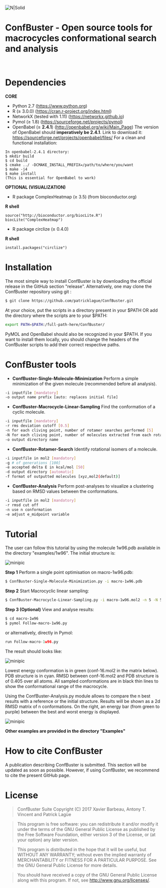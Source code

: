 ![N|Solid](http://132.203.89.236/ConfBuster/confbuster.png)
# ConfBuster - Open source tools for macrocycles conformational search and analysis

&nbsp;

# Dependencies
**CORE**
- Python 2.7 (https://www.python.org)
- R (≥ 3.0.0) (https://cran.r-project.org/index.html)
- NetworkX (tested with 1.11) (https://networkx.github.io)
- Pymol (≥ 1.8) (https://sourceforge.net/projects/pymol)
- OpenBabel (≥ **2.4.1**) (http://openbabel.org/wiki/Main_Page)
The version of OpenBabel should **imperatively be 2.4.1**.
Link to download it: https://sourceforge.net/projects/openbabel/files/
For a clean and functional installation:
 ```{sh}
In openbabel-2.4.1 directory:
$ mkdir build
$ cd build
$ cmake ../ -DCMAKE_INSTALL_PREFIX=/path/to/where/you/want
$ make -j4
$ make install
(This is essential for OpenBabel to work)
```
**OPTIONAL (VISUALIZATION)**
- R package ComplexHeatmap (≥ 3.5) (from bioconductor.org)

**R shell**
 ```{r}
source("http://bioconductor.org/biocLite.R")
biocLite("ComplexHeatmap")
```
- R package circlize (≥ 0.4.0)

**R shell**
 ```{r}
install.packages("circlize")
```
# Installation
The most simple way to install ConfBuster is by downloading the official release in the GitHub section "release". Alternatively, one may clone the ConfBuster repository using git :
 ```sh
$ git clone https://github.com/patricklague/ConfBuster.git
  ```
At your choice, put the scripts in a directory present in your $PATH OR add the directory where the scripts are to your $PATH:
   ```sh
 export PATH=$PATH:/full-path-here/ConfBuster/
   ```
 PyMOL and OpenBabel should also be recognized in your $PATH. If you want to install them locally, you should change the headers of the ConfBuster scripts to add their correct respective paths.
 
# ConfBuster tools
- **ConfBuster-Single-Molecule-Minimization**
Perform a simple minimization of the given molecule (recommended before all analysis).
 ```sh
 -i inputfile [mandatory]
 -o output name prefix [auto: replaces initial file]
  ```

  - **ConfBuster-Macrocycle-Linear-Sampling**
 Find the conformation of a cyclic molecule.
  ```sh
-i inputfile [mandatory]
-r rms deviation cutoff [0.5]
-n for each cliving point, number of rotamer searches performed [5] 
-N for each cliving point, number of molecules extracted from each rotamer search [5] 
-o output directory name
```
- **ConfBuster-Rotamer-Search**
Identify rotational isomers of a molecule.
 ```sh
-i inputfile in mol2 [mandatory] 
-g # of generations [100] 
-e accepted delta E in kcal/mol [50] 
-d output directory [automatic]
-f format of outputted molecules [xyz,mol2(default)]
 ```
 - **ConfBuster-Analysis**
 Perform post-analyses to visualize a clustering based on RMSD values between the conformations.
 ```sh 
 -i inputfile in mol2 [mandatory] 
 -r rmsd cut off 
 -n use n conformation
 -e adjust e_midpoint variable
  ```
# Tutorial
The user can follow this tutorial by using the molecule 1w96.pdb available in the directory "examples/1w96".
The initial structure is:

![minipic](http://132.203.89.236/ConfBuster/macro-1w96-1.png)

**Step 1**
Perform a single point optimisation on macro-1w96.pdb:
 ```sh
$ ConfBuster-Single-Molecule-Minimization.py -i macro-1w96.pdb
  ```
**Step 2**
Start Macrocyclic linear sampling:
 ```sh
 $ ConfBuster-Macrocycle-Linear-Sampling.py -i macro-1w96.mol2 -n 5 -N 5 -r 0.5
  ```
**Step 3 (Optional)**
View and analyse results:
 ```sh
$ cd macro-1w96
$ pymol Follow-macro-1w96.py
  ```
 or alternatively, directly in Pymol:
   ```python
  run Follow-macro-1w96.py
  ```
 The result should looks like:

![minipic](http://132.203.89.236/ConfBuster/conformational-range-3.png)

Lowest energy conformation is in green (conf-16.mol2 in the matrix below). PDB structure is in cyan. RMSD between conf-16.mol2 and PDB structure is of 0.405 over all atoms. All sampled conformations are in black thin lines to show the conformational range of the macrocycle.
 
Using the ConfBuster-Analysis.py module allows to compare the n best results with a reference or the initial structure. Results will be shown as a 2d RMSD matrix of n conformations. On the right, an energy bar (from green to purple) between the best and worst energy is displayed.

![minipic](http://132.203.89.236/ConfBuster/Heatmap_20.png)

**Other examples are provided in the directory "Examples"**

# How to cite ConfBuster
A publication describing ConfBuster is submitted. This section will be updated as soon as possible. However, if using ConfBuster, we recommend to cite the present GitHub page.
# License
>ConfBuster Suite
>Copyright (C) 2017  Xavier Barbeau, Antony T. Vincent and Patrick Lagüe

>This program is free software: you can redistribute it and/or modify
>it under the terms of the GNU General Public License as published by
>the Free Software Foundation, either version 3 of the License, or
>(at your option) any later version.

>This program is distributed in the hope that it will be useful,
>but WITHOUT ANY WARRANTY; without even the implied warranty of
>MERCHANTABILITY or FITNESS FOR A PARTICULAR PURPOSE.  See the
>GNU General Public License for more details.

>You should have received a copy of the GNU General Public License
>along with this program.  If not, see http://www.gnu.org/licenses/.


